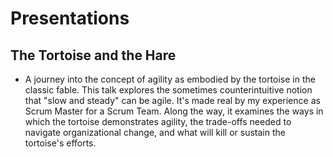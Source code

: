 # Presentations
## The Tortoise and the Hare
* A journey into the concept of agility as embodied by the tortoise in the classic fable. This talk explores the sometimes counterintuitive notion that "slow and steady" can be agile. It's made real by my experience as Scrum Master for a Scrum Team. Along the way, it examines the ways in which the tortoise demonstrates agility, the trade-offs needed to navigate organizational change, and what will kill or sustain the tortoise's efforts.
